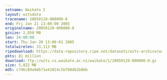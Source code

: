 ```yaml
---
setname: Waikato I
layout: witsdata
tracename: 20050120-000000-0
end: Fri Jan 21 13:00:00 2005
originalname: 20050120-000000-0
gzsize: 2,050 MB
len: 24:00:00
start: Thu Jan 20 13:00:01 2005
totalwirelen: 33,113 MB
ripedownload: https://data-repository.ripe.net/datasets/wits-archive/waikato/1/20050120-000000-0.gz
pkts: 81 million
download: ftp://wits.cs.waikato.ac.nz/waikato/1/20050120-000000-0.gz
size: 5,822 MB
md5: c746c89a9db71e41024c5b700d62b0bb
---
```

